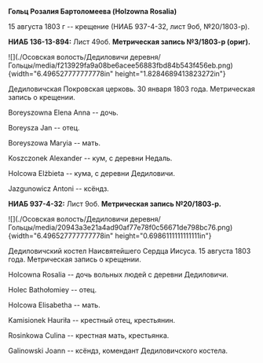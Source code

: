**Гольц Розалия Бартоломеева (Holzowna Rosalia)**

15 августа 1803 г -- крещение (НИАБ 937-4-32, лист 9об, №20/1803-р).

**НИАБ 136-13-894:** Лист 49об. **Метрическая запись №3/1803-р (ориг).**

![](./Осовская волость/Дедиловичи деревня/Гольцы/media/f213929fa9a08be6acee56883fbd84b543f456eb.png){width="6.496527777777778in"
height="1.8284689413823272in"}

Дедиловичская Покровская церковь. 30 января 1803 года. Метрическая
запись о крещении.

Boreyszowna Elena Anna -- дочь.

Boreysza Jan -- отец.

Boreyszowa Maryia -- мать.

Koszczonek Alexander -- кум, с деревни Недаль.

Holcowa Elżbieta -- кума, с деревни Дедиловичи.

Jazgunowicz Antoni -- ксёндз.

**НИАБ 937-4-32:** Лист 9об. **Метрическая запись №20/1803-р.**

![](./Осовская волость/Дедиловичи деревня/Гольцы/media/20943a3e21a4ad90af77e78f0c56671de798bc76.png){width="6.496527777777778in"
height="0.6986111111111111in"}

Дедиловичский костел Наисвятейшего Сердца Иисуса. 15 августа 1803 года.
Метрическая запись о крещении.

Holcowna Rosalia -- дочь вольных людей с деревни Дедиловичи.

Holec Bathołomiey -- отец.

Holcowa Elisabetha -- мать.

Kamisionek Hauriła -- крестный отец, крестьянин.

Rosinkowa Culina -- крестная мать, крестьянка.

Galinowski Joann -- ксёндз, комендант Дедиловичского костела.
